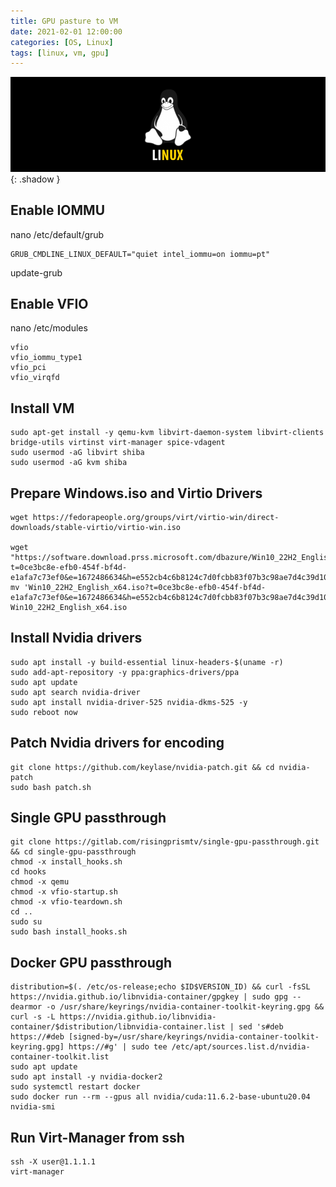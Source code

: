 ```yaml
---
title: GPU pasture to VM
date: 2021-02-01 12:00:00
categories: [OS, Linux]
tags: [linux, vm, gpu]
---
```

<script defer data-domain="senad-d.github.io" src="https://plus.seki.ink/js/script.js"></script>
![](https://github.com/senad-d/senad-d.github.io/blob/main/_media/images/linux-banner.png?raw=true){: .shadow }

## Enable IOMMU
nano /etc/default/grub
```shell
GRUB_CMDLINE_LINUX_DEFAULT="quiet intel_iommu=on iommu=pt"
```
update-grub

## Enable VFIO
nano /etc/modules
```shell
vfio
vfio_iommu_type1
vfio_pci
vfio_virqfd
```

## Install VM
```shell
sudo apt-get install -y qemu-kvm libvirt-daemon-system libvirt-clients bridge-utils virtinst virt-manager spice-vdagent
sudo usermod -aG libvirt shiba
sudo usermod -aG kvm shiba

```

## Prepare Windows.iso and Virtio Drivers
```shell
wget https://fedorapeople.org/groups/virt/virtio-win/direct-downloads/stable-virtio/virtio-win.iso

wget "https://software.download.prss.microsoft.com/dbazure/Win10_22H2_English_x64.iso?t=0ce3bc8e-efb0-454f-bf4d-e1afa7c73ef0&e=1672486634&h=e552cb4c6b8124c7d0fcbb83f07b3c98ae7d4c39d10c0e76f137ba9c29794881"
mv 'Win10_22H2_English_x64.iso?t=0ce3bc8e-efb0-454f-bf4d-e1afa7c73ef0&e=1672486634&h=e552cb4c6b8124c7d0fcbb83f07b3c98ae7d4c39d10c0e76f137ba9c29794881' Win10_22H2_English_x64.iso
```

## Install Nvidia drivers
```shell
sudo apt install -y build-essential linux-headers-$(uname -r)
sudo add-apt-repository -y ppa:graphics-drivers/ppa
sudo apt update
sudo apt search nvidia-driver
sudo apt install nvidia-driver-525 nvidia-dkms-525 -y
sudo reboot now
```

## Patch Nvidia drivers for encoding
```shell
git clone https://github.com/keylase/nvidia-patch.git && cd nvidia-patch
sudo bash patch.sh
```

## Single GPU passthrough
```shell
git clone https://gitlab.com/risingprismtv/single-gpu-passthrough.git && cd single-gpu-passthrough
chmod -x install_hooks.sh
cd hooks
chmod -x qemu
chmod -x vfio-startup.sh
chmod -x vfio-teardown.sh
cd ..
sudo su
sudo bash install_hooks.sh
```

## Docker GPU passthrough
```shell
distribution=$(. /etc/os-release;echo $ID$VERSION_ID) && curl -fsSL https://nvidia.github.io/libnvidia-container/gpgkey | sudo gpg --dearmor -o /usr/share/keyrings/nvidia-container-toolkit-keyring.gpg && curl -s -L https://nvidia.github.io/libnvidia-container/$distribution/libnvidia-container.list | sed 's#deb https://#deb [signed-by=/usr/share/keyrings/nvidia-container-toolkit-keyring.gpg] https://#g' | sudo tee /etc/apt/sources.list.d/nvidia-container-toolkit.list
sudo apt update
sudo apt install -y nvidia-docker2
sudo systemctl restart docker
sudo docker run --rm --gpus all nvidia/cuda:11.6.2-base-ubuntu20.04 nvidia-smi
```

## Run Virt-Manager from ssh
```shell
ssh -X user@1.1.1.1
virt-manager
```
